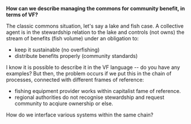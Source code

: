 **How can we describe managing the commons for community benefit, in terms of VF?**

The classic commons situation, let's say a lake and fish case. 
A collective agent is in the stewardship relation to the lake and controls (not owns) the stream of benefits (fish volume) under an obligation to:
- keep it sustainable (no overfishing)
- distribute benefits properly (community standards)

I know it is possible to describe it in the VF language -- do you have any examples?
But then, the problem occurs if we put this in the chain of processes, connected with different frames of reference:
- fishing equipment provider works within capitalist fame of reference.
- regional authorities do not recognise stewardship and request community to acqiure ownership or else. 

How do we interface various systems within the same chain?
